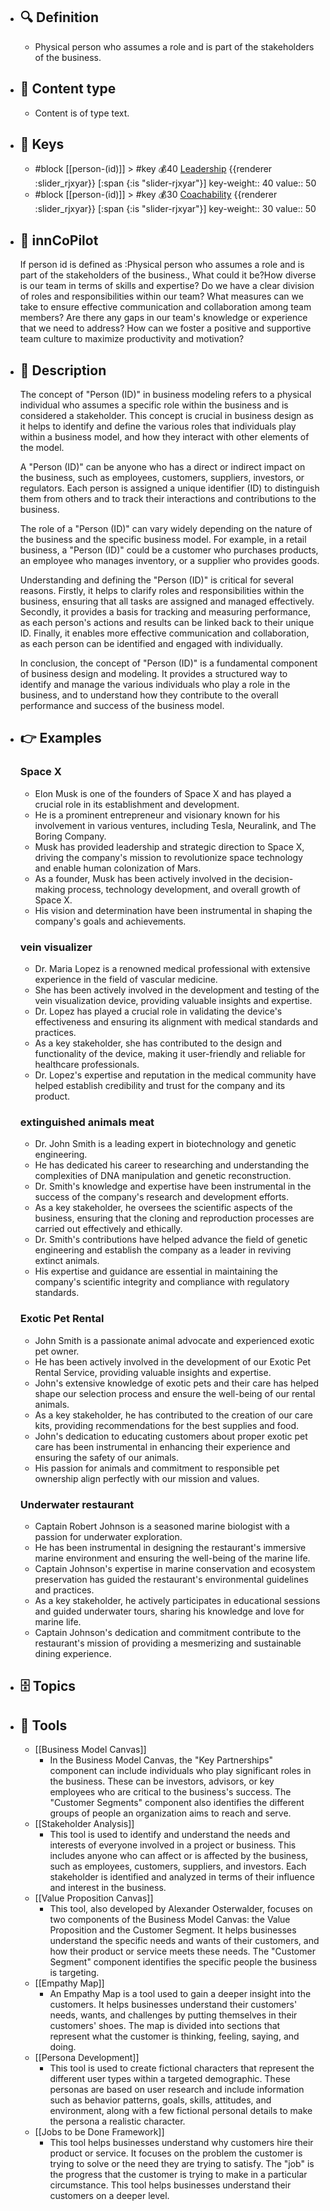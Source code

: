 - ## 🔍 Definition
  - Physical person who assumes a role and is part of the stakeholders of the business.
- ## 📰 Content type 
  - Content is of type text.
  
- ## 🔑 Keys
  - #block [[person-(id)]] > #key 💰40 [Leadership](https://go.plastilinn.com/#/page/person-%28id%29%2FLeadership) {{renderer :slider_rjxyar}} [:span {:is "slider-rjxyar"}] 
    key-weight:: 40
    value:: 50
  - #block [[person-(id)]] > #key 💰30 [Coachability](https://go.plastilinn.com/#/page/person-%28id%29%2FCoachability) {{renderer :slider_rjxyar}} [:span {:is "slider-rjxyar"}] 
    key-weight:: 30
    value:: 50
- ## 🤖 innCoPilot
  If person id is defined as :Physical person who assumes a role and is part of the stakeholders of the business., What could it be?How diverse is our team in terms of skills and expertise?
  Do we have a clear division of roles and responsibilities within our team?
  What measures can we take to ensure effective communication and collaboration among team members?
  Are there any gaps in our team's knowledge or experience that we need to address?
  How can we foster a positive and supportive team culture to maximize productivity and motivation?
- ## 📖 Description
  The concept of "Person (ID)" in business modeling refers to a physical individual who assumes a specific role within the business and is considered a stakeholder. This concept is crucial in business design as it helps to identify and define the various roles that individuals play within a business model, and how they interact with other elements of the model.
  
  A "Person (ID)" can be anyone who has a direct or indirect impact on the business, such as employees, customers, suppliers, investors, or regulators. Each person is assigned a unique identifier (ID) to distinguish them from others and to track their interactions and contributions to the business.
  
  The role of a "Person (ID)" can vary widely depending on the nature of the business and the specific business model. For example, in a retail business, a "Person (ID)" could be a customer who purchases products, an employee who manages inventory, or a supplier who provides goods.
  
  Understanding and defining the "Person (ID)" is critical for several reasons. Firstly, it helps to clarify roles and responsibilities within the business, ensuring that all tasks are assigned and managed effectively. Secondly, it provides a basis for tracking and measuring performance, as each person's actions and results can be linked back to their unique ID. Finally, it enables more effective communication and collaboration, as each person can be identified and engaged with individually.
  
  In conclusion, the concept of "Person (ID)" is a fundamental component of business design and modeling. It provides a structured way to identify and manage the various individuals who play a role in the business, and to understand how they contribute to the overall performance and success of the business model.
- ## 👉 Examples
  ### Space X
  - Elon Musk is one of the founders of Space X and has played a crucial role in its establishment and development.
  - He is a prominent entrepreneur and visionary known for his involvement in various ventures, including Tesla, Neuralink, and The Boring Company.
  - Musk has provided leadership and strategic direction to Space X, driving the company's mission to revolutionize space technology and enable human colonization of Mars.
  - As a founder, Musk has been actively involved in the decision-making process, technology development, and overall growth of Space X.
  - His vision and determination have been instrumental in shaping the company's goals and achievements.
  ### vein visualizer
  - Dr. Maria Lopez is a renowned medical professional with extensive experience in the field of vascular medicine.
  - She has been actively involved in the development and testing of the vein visualization device, providing valuable insights and expertise.
  - Dr. Lopez has played a crucial role in validating the device's effectiveness and ensuring its alignment with medical standards and practices.
  - As a key stakeholder, she has contributed to the design and functionality of the device, making it user-friendly and reliable for healthcare professionals.
  - Dr. Lopez's expertise and reputation in the medical community have helped establish credibility and trust for the company and its product.
  ### extinguished animals meat
  - Dr. John Smith is a leading expert in biotechnology and genetic engineering.
  - He has dedicated his career to researching and understanding the complexities of DNA manipulation and genetic reconstruction.
  - Dr. Smith's knowledge and expertise have been instrumental in the success of the company's research and development efforts.
  - As a key stakeholder, he oversees the scientific aspects of the business, ensuring that the cloning and reproduction processes are carried out effectively and ethically.
  - Dr. Smith's contributions have helped advance the field of genetic engineering and establish the company as a leader in reviving extinct animals.
  - His expertise and guidance are essential in maintaining the company's scientific integrity and compliance with regulatory standards.
  ### Exotic Pet Rental
  - John Smith is a passionate animal advocate and experienced exotic pet owner.
  - He has been actively involved in the development of our Exotic Pet Rental Service, providing valuable insights and expertise.
  - John's extensive knowledge of exotic pets and their care has helped shape our selection process and ensure the well-being of our rental animals.
  - As a key stakeholder, he has contributed to the creation of our care kits, providing recommendations for the best supplies and food.
  - John's dedication to educating customers about proper exotic pet care has been instrumental in enhancing their experience and ensuring the safety of our animals.
  - His passion for animals and commitment to responsible pet ownership align perfectly with our mission and values.
  ### Underwater restaurant
  - Captain Robert Johnson is a seasoned marine biologist with a passion for underwater exploration.
  - He has been instrumental in designing the restaurant's immersive marine environment and ensuring the well-being of the marine life.
  - Captain Johnson's expertise in marine conservation and ecosystem preservation has guided the restaurant's environmental guidelines and practices.
  - As a key stakeholder, he actively participates in educational sessions and guided underwater tours, sharing his knowledge and love for marine life.
  - Captain Johnson's dedication and commitment contribute to the restaurant's mission of providing a mesmerizing and sustainable dining experience.
- ## 🗄️ Topics
  
- ## 🧰 Tools
  - [[Business Model Canvas]]
    - In the Business Model Canvas, the "Key Partnerships" component can include individuals who play significant roles in the business. These can be investors, advisors, or key employees who are critical to the business's success. The "Customer Segments" component also identifies the different groups of people an organization aims to reach and serve.
  - [[Stakeholder Analysis]]
    - This tool is used to identify and understand the needs and interests of everyone involved in a project or business. This includes anyone who can affect or is affected by the business, such as employees, customers, suppliers, and investors. Each stakeholder is identified and analyzed in terms of their influence and interest in the business.
  - [[Value Proposition Canvas]]
    - This tool, also developed by Alexander Osterwalder, focuses on two components of the Business Model Canvas: the Value Proposition and the Customer Segment. It helps businesses understand the specific needs and wants of their customers, and how their product or service meets these needs. The "Customer Segment" component identifies the specific people the business is targeting.
  - [[Empathy Map]]
    - An Empathy Map is a tool used to gain a deeper insight into the customers. It helps businesses understand their customers' needs, wants, and challenges by putting themselves in their customers' shoes. The map is divided into sections that represent what the customer is thinking, feeling, saying, and doing.
  - [[Persona Development]]
    - This tool is used to create fictional characters that represent the different user types within a targeted demographic. These personas are based on user research and include information such as behavior patterns, goals, skills, attitudes, and environment, along with a few fictional personal details to make the persona a realistic character.
  - [[Jobs to be Done Framework]]
    - This tool helps businesses understand why customers hire their product or service. It focuses on the problem the customer is trying to solve or the need they are trying to satisfy. The "job" is the progress that the customer is trying to make in a particular circumstance. This tool helps businesses understand their customers on a deeper level.
